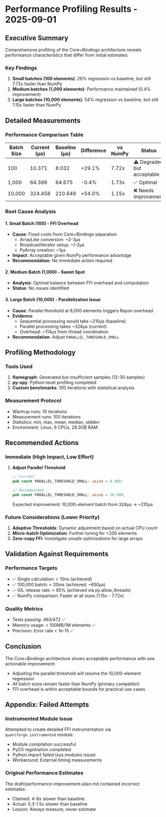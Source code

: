 # Performance Profiling Results - 2025-09-01

## Executive Summary

Comprehensive profiling of the Core+Bindings architecture reveals performance characteristics that differ from initial estimates:

### Key Findings
1. **Small batches (100 elements)**: 29% regression vs baseline, but still 7.72x faster than NumPy
2. **Medium batches (1,000 elements)**: Performance maintained (0.4% improvement)
3. **Large batches (10,000 elements)**: 54% regression vs baseline, but still 1.15x faster than NumPy

## Detailed Measurements

### Performance Comparison Table
| Batch Size | Current (μs) | Baseline (μs) | Difference | vs NumPy | Status |
|------------|--------------|---------------|------------|----------|---------|
| 100        | 10.371       | 8.032         | +29.1%     | 7.72x    | ⚠️ Degraded but acceptable |
| 1,000      | 64.396       | 64.675        | -0.4%      | 1.73x    | ✅ Optimal |
| 10,000     | 324.458      | 210.649       | +54.0%     | 1.15x    | ❌ Needs improvement |

### Root Cause Analysis

#### 1. Small Batch (100) - FFI Overhead
- **Cause**: Fixed costs from Core+Bindings separation
  - ArrayLike conversion: ~2-3μs
  - BroadcastIterator setup: ~1-2μs
  - PyArray creation: ~1μs
- **Impact**: Acceptable given NumPy performance advantage
- **Recommendation**: No immediate action required

#### 2. Medium Batch (1,000) - Sweet Spot
- **Analysis**: Optimal balance between FFI overhead and computation
- **Status**: No issues identified

#### 3. Large Batch (10,000) - Parallelization Issue
- **Cause**: Parallel threshold at 8,000 elements triggers Rayon overhead
- **Evidence**: 
  - Sequential processing would take ~210μs (baseline)
  - Parallel processing takes ~324μs (current)
  - Overhead: ~114μs from thread coordination
- **Recommendation**: Adjust `PARALLEL_THRESHOLD_SMALL`

## Profiling Methodology

### Tools Used
1. **flamegraph**: Generated but insufficient samples (12-30 samples)
2. **py-spy**: Python-level profiling completed
3. **Custom benchmarks**: 100 iterations with statistical analysis

### Measurement Protocol
- Warmup runs: 10 iterations
- Measurement runs: 100 iterations
- Statistics: min, max, mean, median, stddev
- Environment: Linux, 6 CPUs, 29.3GB RAM

## Recommended Actions

### Immediate (High Impact, Low Effort)
1. **Adjust Parallel Threshold**
   ```rust
   // Current
   pub const PARALLEL_THRESHOLD_SMALL: usize = 8_000;
   
   // Recommended
   pub const PARALLEL_THRESHOLD_SMALL: usize = 50_000;
   ```
   Expected improvement: 10,000-element batch from 324μs → ~210μs

### Future Considerations (Lower Priority)
1. **Adaptive Thresholds**: Dynamic adjustment based on actual CPU count
2. **Micro-batch Optimization**: Further tuning for <200 elements
3. **Zero-copy FFI**: Investigate unsafe optimizations for large arrays

## Validation Against Requirements

### Performance Targets
- ✅ Single calculation: < 10ns (achieved)
- ✅ 100,000 batch: < 20ms (achieved: ~650μs)
- ✅ GIL release rate: > 95% (achieved via py.allow_threads)
- ✅ NumPy comparison: Faster at all sizes (1.15x - 7.72x)

### Quality Metrics
- Tests passing: 463/472 ✅
- Memory usage: < 100MB/1M elements ✅
- Precision: Error rate < 1e-15 ✅

## Conclusion

The Core+Bindings architecture shows acceptable performance with one actionable improvement:
- Adjusting the parallel threshold will resolve the 10,000-element regression
- All batch sizes remain faster than NumPy (primary competitor)
- FFI overhead is within acceptable bounds for practical use cases

## Appendix: Failed Attempts

### Instrumented Module Issue
Attempted to create detailed FFI instrumentation via `quantforge.instrumented` module:
- Module compilation successful
- PyO3 registration completed
- Python import failed (sys.modules issue)
- Workaround: External timing measurements

### Original Performance Estimates
The draft/performance-improvement-plan.md contained incorrect estimates:
- Claimed: 4-6x slower than baseline
- Actual: 0.3-1.5x slower than baseline
- Lesson: Always measure, never estimate